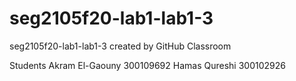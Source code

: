 # seg2105f20-lab1-lab1-3
seg2105f20-lab1-lab1-3 created by GitHub Classroom

Students
Akram El-Gaouny 300109692
Hamas Qureshi 300102926